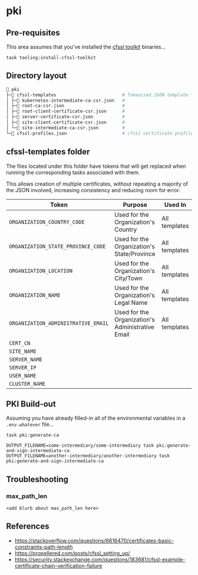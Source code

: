 # pki

## Pre-requisites

This area assumes that you've installed the [cfssl toolkit](https://github.com/cloudflare/cfssl) binaries...

```shell
task tooling:install-cfssl-toolkit
```

## Directory layout

```sh
📂 pki
├─📁 cfssl-templates                         # Tokenized JSON template files used to create cfssl certificates
│ ├─📄 kubernetes-intermediate-ca-csr.json   #
│ ├─📄 root-ca-csr.json                      #
│ ├─📄 root-client-certificate-csr.json      #
│ ├─📄 server-certificate-csr.json           #
│ ├─📄 site-client-certificate-csr.json      #
│ └─📄 site-intermediate-ca-csr.json         #
└─📄 cfssl-profiles.json                     # cfssl certificate profiles used when generating certificates
```

## cfssl-templates folder

The files located under this folder have tokens that will get replaced when running the corresponding tasks associated with them.

This allows creation of multiple certificates, without repeating a majority of the JSON involved, increasing consistency and reducing room for error.

| Token | Purpose | Used In |
|-|-|-|
| `ORGANIZATION_COUNTRY_CODE`         | Used for the Organization's Country              | All templates |
| `ORGANIZATION_STATE_PROVINCE_CODE`  | Used for the Organization's State/Province       | All templates |
| `ORGANIZATION_LOCATION`             | Used for the Organization's City/Town            | All templates |
| `ORGANIZATION_NAME`                 | Used for the Organization's Legal Name           | All templates |
| `ORGANIZATION_ADMINISTRATIVE_EMAIL` | Used for the Organization's Administrative Email | All templates |
| `CERT_CN`                           |  |  |
| `SITE_NAME`                         |  |  |
| `SERVER_NAME`                       |  |  |
| `SERVER_IP`                         |  |  |
| `USER_NAME`                         |  |  |
| `CLUSTER_NAME`                      |  |  |

## PKI Build-out

Assuming you have already filled-in all of the environmental variables in a `.env.whatever` file...

```shell
task pki:generate-ca

OUTPUT_FILENAME=some-intermediary/some-intermediary task pki:generate-and-sign-intermediate-ca
OUTPUT_FILENAME=another-intermediary/another-intermediary task pki:generate-and-sign-intermediate-ca
```

## Troubleshooting

### max_path_len

```<add blurb about max_path_len here>```

## References

* https://stackoverflow.com/questions/6616470/certificates-basic-constraints-path-length
* https://propellered.com/posts/cfssl_setting_up/
* https://security.stackexchange.com/questions/183681/cfssl-example-certificate-chain-verification-failure
